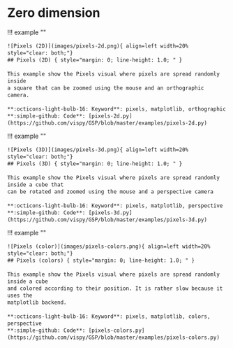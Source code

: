 
# Zero dimension

!!! example ""

    ![Pixels (2D)](images/pixels-2d.png){ align=left width=20% style="clear: both;"}
    ## Pixels (2D) { style="margin: 0; line-height: 1.0; " }

    This example show the Pixels visual where pixels are spread randomly inside
    a square that can be zoomed using the mouse and an orthographic camera.
    
    **:octicons-light-bulb-16: Keyword**: pixels, matplotlib, orthographic  
    **:simple-github: Code**: [pixels-2d.py](https://github.com/vispy/GSP/blob/master/examples/pixels-2d.py)

!!! example ""

    ![Pixels (3D)](images/pixels-3d.png){ align=left width=20% style="clear: both;"}
    ## Pixels (3D) { style="margin: 0; line-height: 1.0; " }

    This example show the Pixels visual where pixels are spread randomly inside a cube that
    can be rotated and zoomed using the mouse and a perspective camera

    **:octicons-light-bulb-16: Keyword**: pixels, matplotlib, perspective  
    **:simple-github: Code**: [pixels-3d.py](https://github.com/vispy/GSP/blob/master/examples/pixels-3d.py)
    
!!! example ""

    ![Pixels (color)](images/pixels-colors.png){ align=left width=20% style="clear: both;"}
    ## Pixels (colors) { style="margin: 0; line-height: 1.0; " }

    This example show the Pixels visual where pixels are spread randomly inside a cube
    and colored according to their position. It is rather slow because it uses the
    matplotlib backend.

    **:octicons-light-bulb-16: Keyword**: pixels, matplotlib, colors, perspective  
    **:simple-github: Code**: [pixels-colors.py](https://github.com/vispy/GSP/blob/master/examples/pixels-colors.py)
